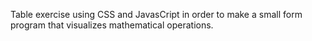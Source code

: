 Table exercise using CSS and JavasCript in order to make a small form program that visualizes mathematical operations.

